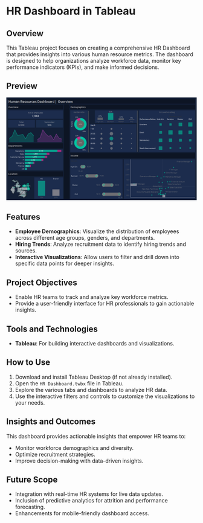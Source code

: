 # HR Dashboard in Tableau

## Overview
This Tableau project focuses on creating a comprehensive HR Dashboard that provides insights into various human resource metrics. The dashboard is designed to help organizations analyze workforce data, monitor key performance indicators (KPIs), and make informed decisions.

## Preview
![Dashboard Preview](https://github.com/Harshith1774/HR-Dashboard/blob/main/HR%20Dashboard%20Image.png)

## Features
- **Employee Demographics**: Visualize the distribution of employees across different age groups, genders, and departments.
- **Hiring Trends**: Analyze recruitment data to identify hiring trends and sources.
- **Interactive Visualizations**: Allow users to filter and drill down into specific data points for deeper insights.

## Project Objectives
- Enable HR teams to track and analyze key workforce metrics.
- Provide a user-friendly interface for HR professionals to gain actionable insights.

## Tools and Technologies
- **Tableau**: For building interactive dashboards and visualizations.

## How to Use
1. Download and install Tableau Desktop (if not already installed).
2. Open the `HR Dashboard.twbx` file in Tableau.
3. Explore the various tabs and dashboards to analyze HR data.
4. Use the interactive filters and controls to customize the visualizations to your needs.

## Insights and Outcomes
This dashboard provides actionable insights that empower HR teams to:
- Monitor workforce demographics and diversity.
- Optimize recruitment strategies.
- Improve decision-making with data-driven insights.

## Future Scope
- Integration with real-time HR systems for live data updates.
- Inclusion of predictive analytics for attrition and performance forecasting.
- Enhancements for mobile-friendly dashboard access.


